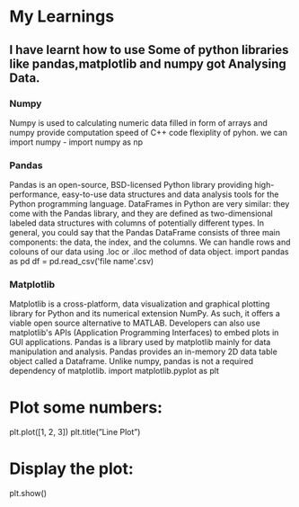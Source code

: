 # My Learnings
## I have learnt how to use Some of python libraries like pandas,matplotlib and numpy got Analysing Data. 
### Numpy
Numpy is used to calculating numeric data filled in form of arrays and numpy provide computation speed of C++ code flexiplity of pyhon.
we can import numpy - import numpy as np

### Pandas
Pandas is an open-source, BSD-licensed Python library providing high-performance, easy-to-use data structures and data analysis tools for the Python programming language.
DataFrames in Python are very similar: they come with the Pandas library, and they are defined as two-dimensional labeled data structures with columns of potentially different types.
In general, you could say that the Pandas DataFrame consists of three main components: the data, the index, and the columns.
We can handle rows and colouns of our data using .loc or .iloc method of data object.
import pandas as pd
df = pd.read_csv('file name'.csv)

### Matplotlib
Matplotlib is a cross-platform, data visualization and graphical plotting library for Python and its numerical extension NumPy. As such, it offers a viable open source alternative to MATLAB. Developers can also use matplotlib's APIs (Application Programming Interfaces) to embed plots in GUI applications.
Pandas is a library used by matplotlib mainly for data manipulation and analysis. Pandas provides an in-memory 2D data table object called a Dataframe. Unlike numpy, pandas is not a required dependency of matplotlib.
import matplotlib.pyplot as plt
# Plot some numbers:
plt.plot([1, 2, 3]) 
plt.title(”Line Plot”) 
# Display the plot:
plt.show()

